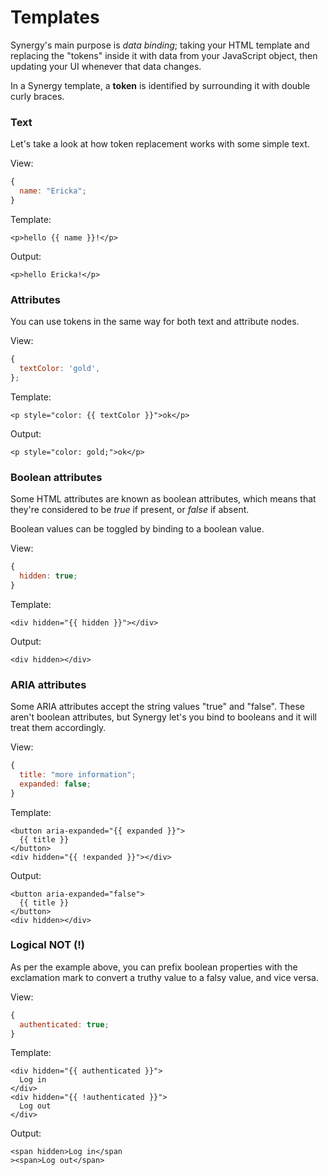 # Templates

Synergy's main purpose is _data binding_; taking your HTML template and replacing the "tokens" inside it with data from your JavaScript object, then updating your UI whenever that data changes.

In a Synergy template, a **token** is identified by surrounding it with double curly braces.

### Text

Let's take a look at how token replacement works with some simple text.

View:

```javascript
{
  name: "Ericka";
}
```

Template:

```markup
<p>hello {{ name }}!</p>
```

Output:

```markup
<p>hello Ericka!</p>
```

### Attributes

You can use tokens in the same way for both text and attribute nodes.

View:

```javascript
{
  textColor: 'gold',
};
```

Template:

```markup
<p style="color: {{ textColor }}">ok</p>
```

Output:

```markup
<p style="color: gold;">ok</p>
```

### Boolean attributes

Some HTML attributes are known as boolean attributes, which means that they're considered to be _true_ if present, or _false_ if absent.

Boolean values can be toggled by binding to a boolean value.

View:

```javascript
{
  hidden: true;
}
```

Template:

```markup
<div hidden="{{ hidden }}"></div>
```

Output:

```markup
<div hidden></div>
```

### ARIA attributes

Some ARIA attributes accept the string values "true" and "false". These aren't boolean attributes, but Synergy let's you bind to booleans and it will treat them accordingly.

View:

```javascript
{
  title: "more information";
  expanded: false;
}
```

Template:

```markup
<button aria-expanded="{{ expanded }}">
  {{ title }}
</button>
<div hidden="{{ !expanded }}"></div>
```

Output:

```markup
<button aria-expanded="false">
  {{ title }}
</button>
<div hidden></div>
```

### Logical NOT \(!\)

As per the example above, you can prefix boolean properties with the exclamation mark to convert a truthy value to a falsy value, and vice versa.

View:

```javascript
{
  authenticated: true;
}
```

Template:

```markup
<div hidden="{{ authenticated }}">
  Log in
</div>
<div hidden="{{ !authenticated }}">
  Log out
</div>
```

Output:

```markup
<span hidden>Log in</span
><span>Log out</span>
```


